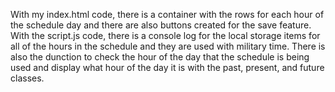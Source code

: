 With my index.html code, there is a container with the rows for each hour of the schedule day and there are also buttons created for the save feature.  
With the script.js code, there is a console log for the local storage items for all of the hours in the schedule and they are used with military time. 
There is also the dunction to check the hour of the day that the schedule is being used and display what hour of the day it is with the past, present, and future classes.
